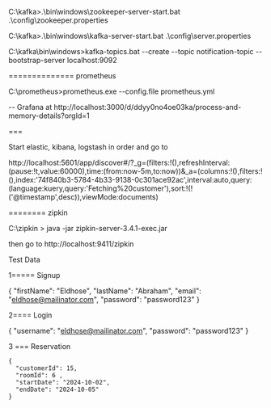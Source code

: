 C:\kafka>.\bin\windows\zookeeper-server-start.bat .\config\zookeeper.properties




C:\kafka>.\bin\windows\kafka-server-start.bat .\config\server.properties




C:\kafka\bin\windows>kafka-topics.bat  --create --topic notification-topic --bootstrap-server localhost:9092



==============
prometheus

C:\prometheus>prometheus.exe --config.file prometheus.yml

--  Grafana at http://localhost:3000/d/ddyy0no4oe03ka/process-and-memory-details?orgId=1


===  

Start elastic, kibana, logstash in order and go to 

http://localhost:5601/app/discover#/?_g=(filters:!(),refreshInterval:(pause:!t,value:60000),time:(from:now-5m,to:now))&_a=(columns:!(),filters:!(),index:'74f840b3-5784-4b33-9138-0c301ace92ac',interval:auto,query:(language:kuery,query:'Fetching%20customer'),sort:!(!('@timestamp',desc)),viewMode:documents)


======== zipkin

C:\zipkin > java -jar zipkin-server-3.4.1-exec.jar

then go to http://localhost:9411/zipkin


Test Data

1=====  Signup

{
"firstName": "Eldhose",
"lastName": "Abraham",
"email": "eldhose@mailinator.com",
"password": "password123"
}


2==== Login

{
  "username": "eldhose@mailinator.com",
  "password": "password123"
}


3 === Reservation

    {
      "customerId": 15,
	  "roomId": 6 ,
      "startDate": "2024-10-02",
      "endDate": "2024-10-05"
    }

